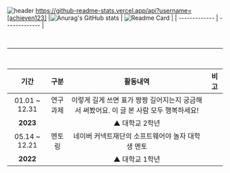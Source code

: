 ![header](https://capsule-render.vercel.app/api?type=waving&color=3E54AC&height=250&text=Rossum&animation=fadeIn&fontColor=EEEEEE&fontSize=100&fontAlignY=40&desc=Hello%20World!&descAlign=64)
https://github-readme-stats.vercel.app/api?username=[achieven123]
|![Anurag's GitHub stats](https://github-readme-stats.vercel.app/api?username=[achieven123]&show_icons=true&theme=buefy) | ![Readme Card](https://github-readme-stats.vercel.app/api/top-langs/?username=achieven123&layout=compact&theme=buefy) |
| ------------- | ------------- |

<br>
<hr>
<br>

| 기간 | 구분 | 활동내역 | 비고 |
| :---: | :---: | :---: | :---: |
| 01.01 ~ 12.31 | 연구<br>과제| 이렇게 길게 쓰면 표가 짱짱 길어지는지 궁금해서 써봤어요. 이 글 본 사람 모두 행복하세요! |  |
| **2023**  |  | ▲ 대학교 2학년 |  |
| 05.14 ~ 12.21 | 멘토링| 네이버 커넥트재단의 소프트웨어야 놀자 대학생 멘토 |  |
| **2022**  |  | ▲ 대학교 1학년 |  |
